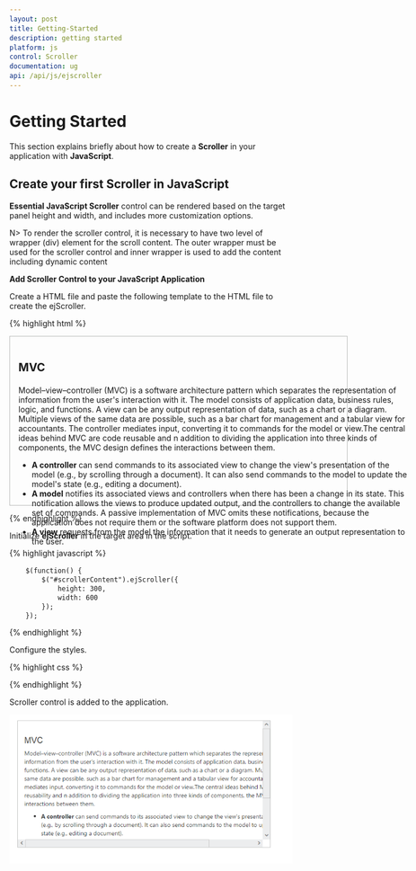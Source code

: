 ```yaml
---
layout: post
title: Getting-Started
description: getting started
platform: js
control: Scroller
documentation: ug
api: /api/js/ejscroller
---
```


# Getting Started

This section explains briefly about how to create a **Scroller** in your application with **JavaScript**.

## Create your first Scroller in JavaScript

**Essential JavaScript Scroller** control can be rendered based on the target panel height and width, and includes more customization options.

N> To render the scroller control, it is necessary to have two level of wrapper (div) element for the scroll content. The outer wrapper must be used for the scroller control and inner wrapper is used to add the content including dynamic content 

**Add Scroller Control to your JavaScript Application**

Create a HTML file and paste the following template to the HTML file to create the ejScroller.

{% highlight html %}

<!DOCTYPE html>
<html>
   <head>
      <title>Getting Started Essential JS</title>
      <!-- Style sheet for default theme (flat azure) -->
      <link href="http://cdn.syncfusion.com/{{ site.releaseversion }}/js/web/flat-azure/ej.web.all.min.css" rel="stylesheet" />
      <!--Scripts-->
      <script src="http://cdn.syncfusion.com/js/assets/external/jquery-1.10.2.min.js"></script>
      <script src="http://cdn.syncfusion.com/{{ site.releaseversion }}/js/web/ej.web.all.min.js"></script>
      <!--Add custom scripts here -->
   </head>
   <body>
      <div class="content-container-fluid">
         <div class="row">
            <div class="cols-sample-area">
               <div class="control">
                  <div id="scrollerContent"> <!--first level wrapper div element -->
                        <div class="sampleContent"><!--second level wrapper div element -->
                           <h3 style="font-size: 20px;">MVC</h3>
                           <div>
                              <p>Model–view–controller (MVC) is a software architecture pattern which separates the
                                 representation of information from the user's interaction with it.
                                 The model consists of application data, business rules, logic, and functions. A view can be any
                                 output representation of data, such as a chart or a diagram. Multiple views of the same data 
                                 are possible, such as a bar chart for management and a tabular view for accountants. 
                                 The controller mediates input, converting it to commands for the model or view.The central 
                                 ideas behind MVC are code reusable and n addition to dividing the application into three 
                                 kinds of components, the MVC design defines the interactions between them.
                              </p>
                              <ul>
                                 <li>
                                    <b>A controller </b>can send commands to its associated view to change the view's presentation of the model (e.g., by scrolling through a document). 
                                    It can also send commands to the model to update the model's state (e.g., editing a document).
                                 </li>
                                 <li>
                                    <b>A model</b> notifies its associated views and controllers when there has been a change in its state. This notification allows the views to produce updated output, and the controllers to change the available set of commands. 
                                    A passive implementation of MVC omits these notifications, because the application does not require them or the software platform does not support them.
                                 </li>
                                 <li>
                                    <b>A view</b> requests from the model the information that it needs to generate an output representation to the user.
                                 </li>
                              </ul>
                           </div>
                        </div>
                  </div>
               </div>
            </div>
         </div>
      </div>
   </body>
</html>  

{% endhighlight %}



Initialize **ejScroller** in the target area in the script.

{% highlight javascript %}

        $(function() {
            $("#scrollerContent").ejScroller({
                height: 300,
                width: 600
            });
        });
        
{% endhighlight %}



Configure the styles.

{% highlight css %}
    
<style type="text/css">
        .control {
            border: 1px solid #bbbcbb;
            width: 600px;
            margin: 0 auto;
            height: 300px;
        }
        .sampleContent {
            width: 700px;
            padding:15px;
        }
</style>

{% endhighlight %}



Scroller control is added to the application. 

![](/js/Scroller/Getting-Started_images/Getting-Started_img1.png)

